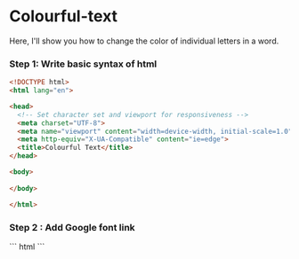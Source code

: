 # Colourful-text
Here, I'll show you how to change the color of individual letters in a word.

### Step 1: Write basic syntax of html
``` html
<!DOCTYPE html>
<html lang="en">

<head>
  <!-- Set character set and viewport for responsiveness -->
  <meta charset="UTF-8">
  <meta name="viewport" content="width=device-width, initial-scale=1.0">
  <meta http-equiv="X-UA-Compatible" content="ie=edge">
  <title>Colourful Text</title>
</head>

<body>
  
</body>

</html>

```
### Step 2 : Add Google font link
<!DOCTYPE html>
<html lang="en">

<head>
  <!-- Set character set and viewport for responsiveness -->
  <meta charset="UTF-8">
  <meta name="viewport" content="width=device-width, initial-scale=1.0">
  <meta http-equiv="X-UA-Compatible" content="ie=edge">
  <title>Colourful Text</title>
``` html
  <!-- Preconnect to Google Fonts -->
  <link rel="preconnect" href="https://fonts.googleapis.com">
  <link rel="preconnect" href="https://fonts.gstatic.com" crossorigin>
  <!-- Import and apply the 'Arizonia' font from Google Fonts -->
  <link href="https://fonts.googleapis.com/css2?family=Arizonia&display=swap" rel="stylesheet">
```
</head>

<body>

</body>

</html>
